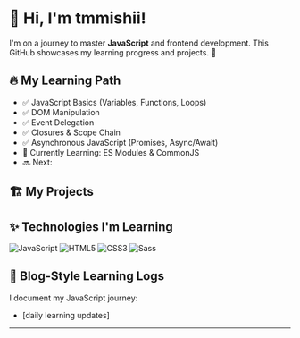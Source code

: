 # 👋 Hi, I'm tmmishii!
I'm on a journey to master **JavaScript** and frontend development. This GitHub showcases my learning progress and projects. 🚀

## 🔥 My Learning Path
- ✅ JavaScript Basics (Variables, Functions, Loops)
- ✅ DOM Manipulation
- ✅ Event Delegation
- ✅ Closures & Scope Chain
- ✅ Asynchronous JavaScript (Promises, Async/Await)
- 🔄 Currently Learning: ES Modules & CommonJS
- 🔜 Next: 

## 🏗️ My Projects


## ✨ Technologies I'm Learning
![JavaScript](https://img.shields.io/badge/JavaScript-F7DF1E?logo=javascript&logoColor=black&style=for-the-badge)
![HTML5](https://img.shields.io/badge/HTML5-E34F26?logo=html5&logoColor=white&style=for-the-badge)
![CSS3](https://img.shields.io/badge/CSS3-1572B6?logo=css3&logoColor=white&style=for-the-badge)
![Sass](https://img.shields.io/badge/Sass-CC6699?logo=sass&logoColor=white&style=for-the-badge)

## 📝 Blog-Style Learning Logs
I document my JavaScript journey:
- [daily learning updates]



---
